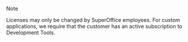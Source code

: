 <!-- markdownlint-disable-file MD041 -->
> [!NOTE]
> Licenses may only be changed by SuperOffice employees. For custom applications, we require that the customer has an active subscription to Development Tools.
